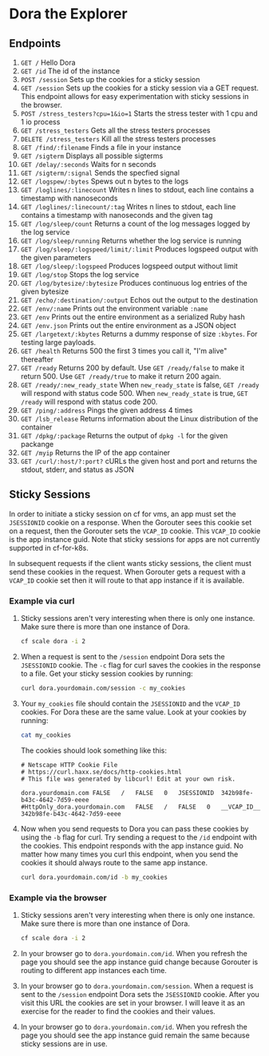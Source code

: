 # Dora the Explorer

## Endpoints

1. `GET /` Hello Dora
1. `GET /id` The id of the instance
1. `POST /session` Sets up the cookies for a sticky session
1. `GET /session` Sets up the cookies for a sticky session via a GET request. This endpoint allows for easy experimentation
with sticky sessions in the browser.
1. `POST /stress_testers?cpu=1&io=1` Starts the stress tester with 1 cpu and 1 io process
1. `GET /stress_testers` Gets all the stress testers processes
1. `DELETE /stress_testers` Kill all the stress testers processes
1. `GET /find/:filename` Finds a file in your instance
1. `GET /sigterm` Displays all possible sigterms
1. `GET /delay/:seconds` Waits for n seconds
1. `GET /sigterm/:signal` Sends the specfied signal
1. `GET /logspew/:bytes` Spews out n bytes to the logs
1. `GET /loglines/:linecount` Writes n lines to stdout, each line contains a timestamp with nanoseconds
1. `GET /loglines/:linecount/:tag` Writes n lines to stdout, each line contains a timestamp with nanoseconds and the given tag
1. `GET /log/sleep/count` Returns a count of the log messages logged by the log service
1. `GET /log/sleep/running` Returns whether the log service is running
1. `GET /log/sleep/:logspeed/limit/:limit` Produces logspeed output with the given parameters
1. `GET /log/sleep/:logspeed` Produces logspeed output without limit
1. `GET /log/stop` Stops the log service
1. `GET /log/bytesize/:bytesize` Produces continuous log entries of the given bytesize
1. `GET /echo/:destination/:output` Echos out the output to the destination
1. `GET /env/:name` Prints out the environment variable `:name`
1. `GET /env` Prints out the entire environment as a serialized Ruby hash
1. `GET /env.json` Prints out the entire environment as a JSON object
1. `GET /largetext/:kbytes` Returns a dummy response of size `:kbytes`. For testing large payloads.
1. `GET /health` Returns 500 the first 3 times you call it, "I'm alive" thereafter
1. `GET /ready` Returns 200 by default. Use `GET /ready/false` to make it return 500. Use `GET /ready/true` to make it return 200 again.
1. `GET /ready/:new_ready_state` When `new_ready_state` is false, `GET /ready` will respond with status code 500. When `new_ready_state` is true, `GET /ready` will respond with status code 200.
1. `GET /ping/:address` Pings the given address 4 times
1. `GET /lsb_release` Returns information about the Linux distribution of the container
1. `GET /dpkg/:package` Returns the output of `dpkg -l` for the given packange
1. `GET /myip` Returns the IP of the app container
1. `GET /curl/:host/?:port?` cURLs the given host and port and returns the stdout, stderr, and status as JSON

## Sticky Sessions
In order to initiate a sticky session on cf for vms, an app must set the `JSESSIONID` cookie on a response. When the Gorouter sees this
cookie set on a request, then the Gorouter sets the `VCAP_ID` cookie. This `VCAP_ID` cookie is the app instance guid. Note that sticky sessions
for apps are not currently supported in cf-for-k8s.

In subsequent requests if the client wants sticky sessions, the client must send these cookies in the request.
When Gorouter gets a request with a `VCAP_ID` cookie set then it will route to that app instance if it is available.

### Example via curl

1. Sticky sessions aren't very interesting when there is only one instance. Make sure there is more than one instance of Dora.
    ```bash
    cf scale dora -i 2
    ```
1. When a request is sent to the `/session` endpoint Dora sets the `JSESSIONID` cookie. The `-c` flag for curl
saves the cookies in the response to a file.
Get your sticky session cookies by running:
    ```bash
    curl dora.yourdomain.com/session -c my_cookies
    ```
1. Your `my_cookies` file should contain the `JSESSIONID` and the `VCAP_ID` cookies. For Dora these are the same value.
Look at your cookies by running: 
    ```bash
    cat my_cookies
    ```
    The cookies should look something like this: 
    ```text
    # Netscape HTTP Cookie File
    # https://curl.haxx.se/docs/http-cookies.html
    # This file was generated by libcurl! Edit at your own risk.

    dora.yourdomain.com	FALSE	/	FALSE	0	JSESSIONID	342b98fe-b43c-4642-7d59-eeee
    #HttpOnly_dora.yourdomain.com	FALSE	/	FALSE	0	__VCAP_ID__	342b98fe-b43c-4642-7d59-eeee
    ```
1. Now when you send requests to Dora you can pass these cookies by using the `-b` flag for curl.
Try sending a request to the `/id` endpoint with the cookies. This endpoint responds with the app instance guid.
No matter how many times you curl this endpoint, when you send the cookies it should always route to the same app instance.
    ```bash
    curl dora.yourdomain.com/id -b my_cookies
    ```

### Example via the browser

1. Sticky sessions aren't very interesting when there is only one instance. Make sure there is more than one instance of Dora.
    ```bash
    cf scale dora -i 2
    ```

1. In your browser go to `dora.yourdomain.com/id`. When you refresh the page you should see the app instance guid change because
Gorouter is routing to different app instances each time.

1. In your browser go to `dora.yourdomain.com/session`. When a request is sent to the `/session` endpoint Dora sets the `JSESSIONID` cookie.
After you visit this URL the cookies are set in your browser. I will leave it as an exercise for the reader to find the cookies and their values.

1. In your browser go to `dora.yourdomain.com/id`. When you refresh the page you should see the app instance guid remain
the same because sticky sessions are in use.
